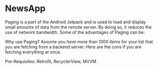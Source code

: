 # NewsApp
Paging is a part of the Android Jetpack and is used to load and display small amounts of data from the remote server. By doing so, it reduces the use of network bandwidth.
Some of the advantages of Paging can be:

Why use Paging?
Assume you have more than 1000 items for your list that you are fetching from a backend server. Here are the cons if you are fetching everything at once.

Pre-Requisites: 
Retrofit, RecyclerView, MVVM

